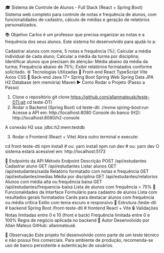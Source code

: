 🎓 Sistema de Controle de Alunos - Full Stack (React + Spring Boot)
Sistema web completo para controle de notas e frequência de alunos, com funcionalidades de cadastro, cálculo de médias e geração de relatórios personalizados.

📚 Objetivo
Carlos é um professor que precisa organizar as notas e a frequência dos seus alunos. Este sistema foi desenvolvido para ajudá-lo a:

Cadastrar alunos com nome, 5 notas e frequência (%);
Calcular a média individual de cada aluno;
Calcular a média da turma por disciplina;
Identificar alunos que precisam de atenção:
Média abaixo da média da turma;
Frequência abaixo de 75%;
Exibir relatórios formatados conforme solicitado.
⚙️ Tecnologias Utilizadas
🔹 Front-end
React
TypeScript
Vite
Axios
CSS
🔸 Back-end
Java 17+
Spring Boot
Spring Web
Spring Data JPA
H2 Database (em memória)
Maven
▶️ Como Rodar o Projeto (Passo a Passo)
1. Clone o repositório
git clone https://github.com/allanmateusk/teste-DTI.git
cd teste-DTI
2. Rodar o Backend (Spring Boot)
cd teste-dti
./mvnw spring-boot:run
Acesse a API em: http://localhost:8080
Console do banco (H2): http://localhost:8080/h2-console

A conexão H2 usa: jdbc:h2:mem:testdb

3. Rodar o Frontend (React + Vite)
Abra outro terminal e execute:

cd front-teste-dti
npm install        # ou: yarn install
npm run dev        # ou: yarn dev
O sistema estará acessível em: http://localhost:5173

📡 Endpoints da API
Método	Endpoint	Descrição
POST	/api/estudantes	Cadastrar aluno
GET	/api/estudantes	Listar alunos
GET	/api/estudantes/saida	Relatório formatado com notas e frequência
GET	/api/estudantes/medias	Média por disciplina
GET	/api/estudantes/relatorios	Alunos com média alta ou frequência baixa
GET	/api/estudantes/frequencia-baixa	Lista de alunos com frequência < 75%
🧠 Funcionalidades da Interface
Formulário para cadastro de alunos
Lista com resultados gerais formatados
Cards para destacar alunos com frequência ou média crítica
Estilo com tema escuro e responsivo
📁 Estrutura
/teste-dti            # backend Spring Boot
/front-teste-dti      # frontend React + Vite
🔒 Validações
Notas limitadas entre 0 e 10 (front e back)
Frequência limitada entre 0 e 100%
Regra de negócio aplicada no backend
🧑 Autor
Desenvolvido por Allan Mateus
GitHub: allanmateusk

🧪 Observação
Este projeto foi desenvolvido como parte de um teste técnico e não possui fins comerciais. Para ambiente de produção, recomenda-se uso de banco persistente e autenticação de usuários.
